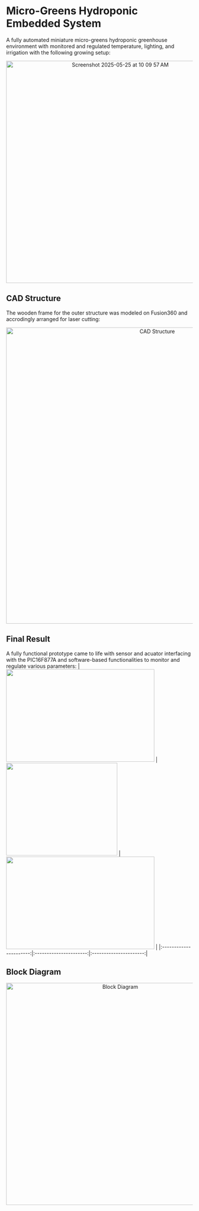 # Micro-Greens Hydroponic Embedded System
A fully automated miniature micro-greens hydroponic greenhouse environment with monitored and regulated temperature, lighting, and irrigation with the following growing setup:
<div align = "center">
  <img width="600" alt="Screenshot 2025-05-25 at 10 09 57 AM" src="https://github.com/user-attachments/assets/3471585a-9665-4aa2-be38-f93435f721f0" />
</div>

## CAD Structure
The wooden frame for the outer structure was modeled on Fusion360 and accrodingly arranged for laser cutting:
<div align = "center">
<img width="800" alt="CAD Structure" src="https://github.com/user-attachments/assets/6aa0b36b-8620-411b-bc5e-78b6649bb508">
</div>

## Final Result
A fully functional prototype came to life with sensor and acuator interfacing with the PIC16F877A and software-based functionalities to monitor and regulate various parameters:
| <img src="https://github.com/user-attachments/assets/bb60c1d8-d655-4d21-8515-5f9738e1a0f1" width="400" height="250"> | <img src="https://github.com/user-attachments/assets/e5d765a7-bee7-4c02-a20f-624fe94de983" width="300" height="250"> | <img src="https://github.com/user-attachments/assets/128544d7-c90b-4a3f-84ed-0702945e7489" width="400" height="250"> |
|:----------------------:|:----------------------:|:----------------------:|
</br>

## Block Diagram
<div align = "center">
<img width="600" alt="Block Diagram" src="https://github.com/user-attachments/assets/3702be7d-772e-47d2-9c5a-1f10fe4aeb4f">
</div>

